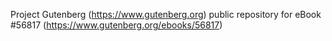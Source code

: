 Project Gutenberg (https://www.gutenberg.org) public repository for
eBook #56817 (https://www.gutenberg.org/ebooks/56817)
